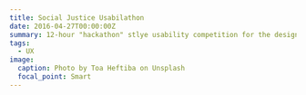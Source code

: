 ```yaml
---
title: Social Justice Usabilathon
date: 2016-04-27T00:00:00Z
summary: 12-hour "hackathon" stlye usability competition for the design and development of improving collaboration for a Social Justice Platform
tags:
  - UX
image:
  caption: Photo by Toa Heftiba on Unsplash
  focal_point: Smart
---
```

